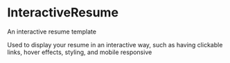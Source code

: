 # InteractiveResume
An interactive resume template

Used to display your resume in an interactive way, such as having clickable links, hover effects, styling, and mobile responsive
